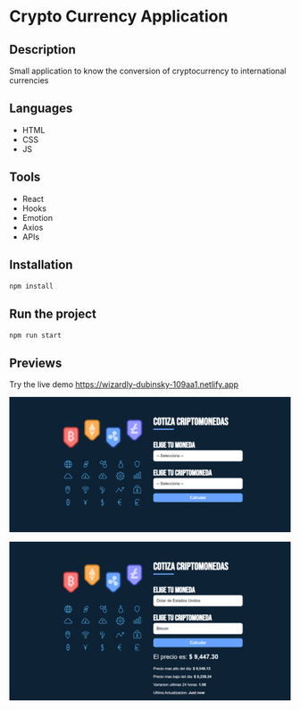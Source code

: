 <h1>Crypto Currency Application</h1>
<h2>Description</h2>
<p>Small application to know the conversion of cryptocurrency to international currencies</p>
<h2>Languages</h2>
<ul>
  <li>HTML</li>
  <li>CSS</li>
  <li>JS</li>
</ul>
<h2>Tools</h2>
<ul>
  <li>React</li>
  <li>Hooks</li>
  <li>Emotion</li>
  <li>Axios</li>
  <li>APIs</li>
</ul>
<h2>Installation</h2>

```
npm install
```

<h2>Run the project</h2>

```
npm run start
```
<h2>Previews</h2>

Try the live demo https://wizardly-dubinsky-109aa1.netlify.app

![](preview/preview.png)

![](preview/preview2.png)
